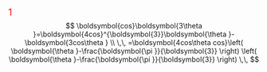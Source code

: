 <font size=4 color='red'>1</font>
$$
\boldsymbol{cos}\boldsymbol{3\theta }=\boldsymbol{4cos}^{\boldsymbol{3}}\boldsymbol{\theta }-\boldsymbol{3cos\theta }
\\
\,\,       =\boldsymbol{4cos\theta cos}\left( \boldsymbol{\theta }-\frac{\boldsymbol{\pi }}{\boldsymbol{3}} \right) \left( \boldsymbol{\theta }-\frac{\boldsymbol{\pi }}{\boldsymbol{3}} \right) \,\,
$$